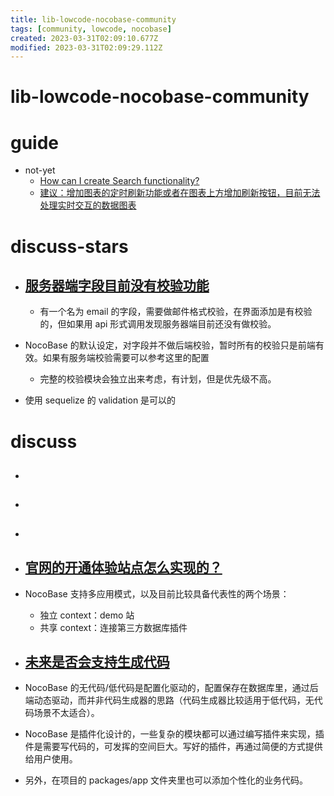 ```yaml
---
title: lib-lowcode-nocobase-community
tags: [community, lowcode, nocobase]
created: 2023-03-31T02:09:10.677Z
modified: 2023-03-31T02:09:29.112Z
---
```


# lib-lowcode-nocobase-community

# guide

- not-yet
  - [How can I create Search functionality?](https://github.com/nocobase/nocobase/discussions/1535)
  - [建议：增加图表的定时刷新功能或者在图表上方增加刷新按钮，目前无法处理实时交互的数据图表](https://github.com/nocobase/nocobase/discussions/704)
# discuss-stars
- ## [服务器端字段目前没有校验功能](https://github.com/nocobase/nocobase/issues/303)
  - 有一个名为 email 的字段，需要做邮件格式校验，在界面添加是有校验的，但如果用 api 形式调用发现服务器端目前还没有做校验。

- NocoBase 的默认设定，对字段并不做后端校验，暂时所有的校验只是前端有效。如果有服务端校验需要可以参考这里的配置
  - 完整的校验模块会独立出来考虑，有计划，但是优先级不高。

- 使用 sequelize 的 validation 是可以的
# discuss
- ## 

- ## 

- ## 

- ## [官网的开通体验站点怎么实现的？](https://github.com/nocobase/nocobase/discussions/559)
- NocoBase 支持多应用模式，以及目前比较具备代表性的两个场景：
  - 独立 context：demo 站
  - 共享 context：连接第三方数据库插件

- ## [未来是否会支持生成代码](https://github.com/nocobase/nocobase/discussions/435)
- NocoBase 的无代码/低代码是配置化驱动的，配置保存在数据库里，通过后端动态驱动，而并非代码生成器的思路（代码生成器比较适用于低代码，无代码场景不太适合）。
- NocoBase 是插件化设计的，一些复杂的模块都可以通过编写插件来实现，插件是需要写代码的，可发挥的空间巨大。写好的插件，再通过简便的方式提供给用户使用。
- 另外，在项目的 packages/app 文件夹里也可以添加个性化的业务代码。
